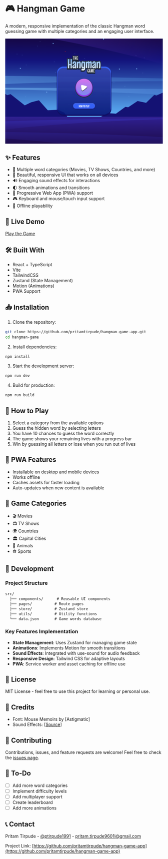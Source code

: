 # 🎮 Hangman Game

A modern, responsive implementation of the classic Hangman word guessing game with multiple categories and an engaging user interface.

![Game Preview](public/screen-one.png)

## ✨ Features

- 🎯 Multiple word categories (Movies, TV Shows, Countries, and more)
- 🎨 Beautiful, responsive UI that works on all devices
- 🔊 Engaging sound effects for interactions
- 🌓 Smooth animations and transitions
- 📱 Progressive Web App (PWA) support
- 🎮 Keyboard and mouse/touch input support
- 💾 Offline playability

## 🚀 Live Demo

[Play the Game](https://hangman-game-app-six.vercel.app/hangmangame) <!-- Replace with your deployed URL -->

## 🛠️ Built With

- React + TypeScript
- Vite
- TailwindCSS
- Zustand (State Management)
- Motion (Animations)
- PWA Support

## 📥 Installation

1. Clone the repository:

```bash
git clone https://github.com/pritamtirpude/hangman-game-app.git
cd hangman-game
```

2. Install dependencies:

```bash
npm install
```

3. Start the development server:

```bash
npm run dev
```

4. Build for production:

```bash
npm run build
```

## 🎯 How to Play

1. Select a category from the available options
2. Guess the hidden word by selecting letters
3. You have 10 chances to guess the word correctly
4. The game shows your remaining lives with a progress bar
5. Win by guessing all letters or lose when you run out of lives

## 📱 PWA Features

- Installable on desktop and mobile devices
- Works offline
- Caches assets for faster loading
- Auto-updates when new content is available

## 🎨 Game Categories

- 🎬 Movies
- 📺 TV Shows
- 🌍 Countries
- 🏛️ Capital Cities
- 🐾 Animals
- ⚽ Sports

## 🔧 Development

### Project Structure

```
src/
  ├── components/      # Reusable UI components
  ├── pages/          # Route pages
  ├── store/          # Zustand store
  ├── utils/          # Utility functions
  └── data.json       # Game words database
```

### Key Features Implementation

- **State Management**: Uses Zustand for managing game state
- **Animations**: Implements Motion for smooth transitions
- **Sound Effects**: Integrated with use-sound for audio feedback
- **Responsive Design**: Tailwind CSS for adaptive layouts
- **PWA**: Service worker and asset caching for offline use

## 📄 License

MIT License - feel free to use this project for learning or personal use.

## 👏 Credits

- Font: Mouse Memoirs by [Astigmatic]
- Sound Effects: [[Source](https://mixkit.co/)]

## 🤝 Contributing

Contributions, issues, and feature requests are welcome! Feel free to check the [issues page](https://github.com/yourusername/hangman-game/issues).

## 📝 To-Do

- [ ] Add more word categories
- [ ] Implement difficulty levels
- [ ] Add multiplayer support
- [ ] Create leaderboard
- [ ] Add more animations

## 📞 Contact

Pritam Tirpude - [@ptirpude1991](https://x.com/ptirpude1991) - pritam.tirpude9601l@gmail.com

Project Link: [https://github.com/pritamtirpude/hangman-game-app](https://github.com/pritamtirpude/hangman-game-app)
